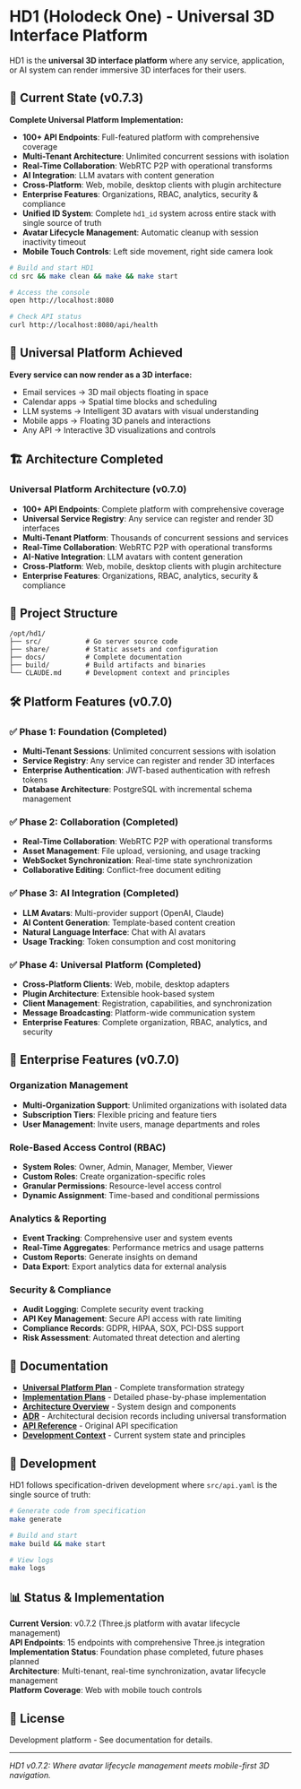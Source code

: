 # HD1 (Holodeck One) - Universal 3D Interface Platform

HD1 is the **universal 3D interface platform** where any service, application, or AI system can render immersive 3D interfaces for their users.

## 🚀 Current State (v0.7.3)

**Complete Universal Platform Implementation:**
- **100+ API Endpoints**: Full-featured platform with comprehensive coverage
- **Multi-Tenant Architecture**: Unlimited concurrent sessions with isolation
- **Real-Time Collaboration**: WebRTC P2P with operational transforms
- **AI Integration**: LLM avatars with content generation
- **Cross-Platform**: Web, mobile, desktop clients with plugin architecture
- **Enterprise Features**: Organizations, RBAC, analytics, security & compliance
- **Unified ID System**: Complete `hd1_id` system across entire stack with single source of truth
- **Avatar Lifecycle Management**: Automatic cleanup with session inactivity timeout
- **Mobile Touch Controls**: Left side movement, right side camera look

```bash
# Build and start HD1
cd src && make clean && make && make start

# Access the console
open http://localhost:8080

# Check API status
curl http://localhost:8080/api/health
```

## 🎯 Universal Platform Achieved

**Every service can now render as a 3D interface:**
- Email services → 3D mail objects floating in space
- Calendar apps → Spatial time blocks and scheduling
- LLM systems → Intelligent 3D avatars with visual understanding  
- Mobile apps → Floating 3D panels and interactions
- Any API → Interactive 3D visualizations and controls

## 🏗️ Architecture Completed

### Universal Platform Architecture (v0.7.0)
- **100+ API Endpoints**: Complete platform with comprehensive coverage
- **Universal Service Registry**: Any service can register and render 3D interfaces
- **Multi-Tenant Platform**: Thousands of concurrent sessions and services
- **Real-Time Collaboration**: WebRTC P2P with operational transforms
- **AI-Native Integration**: LLM avatars with content generation
- **Cross-Platform**: Web, mobile, desktop clients with plugin architecture
- **Enterprise Features**: Organizations, RBAC, analytics, security & compliance

## 📁 Project Structure

```
/opt/hd1/
├── src/           # Go server source code
├── share/         # Static assets and configuration
├── docs/          # Complete documentation
├── build/         # Build artifacts and binaries
└── CLAUDE.md      # Development context and principles
```

## 🛠️ Platform Features (v0.7.0)

### ✅ Phase 1: Foundation (Completed)
- **Multi-Tenant Sessions**: Unlimited concurrent sessions with isolation
- **Service Registry**: Any service can register and render 3D interfaces
- **Enterprise Authentication**: JWT-based authentication with refresh tokens
- **Database Architecture**: PostgreSQL with incremental schema management

### ✅ Phase 2: Collaboration (Completed)
- **Real-Time Collaboration**: WebRTC P2P with operational transforms
- **Asset Management**: File upload, versioning, and usage tracking
- **WebSocket Synchronization**: Real-time state synchronization
- **Collaborative Editing**: Conflict-free document editing

### ✅ Phase 3: AI Integration (Completed)
- **LLM Avatars**: Multi-provider support (OpenAI, Claude)
- **AI Content Generation**: Template-based content creation
- **Natural Language Interface**: Chat with AI avatars
- **Usage Tracking**: Token consumption and cost monitoring

### ✅ Phase 4: Universal Platform (Completed)
- **Cross-Platform Clients**: Web, mobile, desktop adapters
- **Plugin Architecture**: Extensible hook-based system
- **Client Management**: Registration, capabilities, and synchronization
- **Message Broadcasting**: Platform-wide communication system
- **Enterprise Features**: Complete organization, RBAC, analytics, and security

## 🏢 Enterprise Features (v0.7.0)

### Organization Management
- **Multi-Organization Support**: Unlimited organizations with isolated data
- **Subscription Tiers**: Flexible pricing and feature tiers
- **User Management**: Invite users, manage departments and roles

### Role-Based Access Control (RBAC)
- **System Roles**: Owner, Admin, Manager, Member, Viewer
- **Custom Roles**: Create organization-specific roles
- **Granular Permissions**: Resource-level access control
- **Dynamic Assignment**: Time-based and conditional permissions

### Analytics & Reporting
- **Event Tracking**: Comprehensive user and system events
- **Real-Time Aggregates**: Performance metrics and usage patterns
- **Custom Reports**: Generate insights on demand
- **Data Export**: Export analytics data for external analysis

### Security & Compliance
- **Audit Logging**: Complete security event tracking
- **API Key Management**: Secure API access with rate limiting
- **Compliance Records**: GDPR, HIPAA, SOX, PCI-DSS support
- **Risk Assessment**: Automated threat detection and alerting

## 📖 Documentation

- **[Universal Platform Plan](docs/universal-interface-plan.md)** - Complete transformation strategy
- **[Implementation Plans](docs/implementation/)** - Detailed phase-by-phase implementation
- **[Architecture Overview](docs/architecture/overview.md)** - System design and components
- **[ADR](docs/adr/)** - Architectural decision records including universal transformation
- **[API Reference](src/api.yaml)** - Original API specification
- **[Development Context](CLAUDE.md)** - Current system state and principles

## 🔧 Development

HD1 follows specification-driven development where `src/api.yaml` is the single source of truth:

```bash
# Generate code from specification
make generate

# Build and start
make build && make start

# View logs
make logs
```

## 📊 Status & Implementation

**Current Version**: v0.7.2 (Three.js platform with avatar lifecycle management)  
**API Endpoints**: 15 endpoints with comprehensive Three.js integration  
**Implementation Status**: Foundation phase completed, future phases planned  
**Architecture**: Multi-tenant, real-time synchronization, avatar lifecycle management  
**Platform Coverage**: Web with mobile touch controls

## 📄 License

Development platform - See documentation for details.

---

*HD1 v0.7.2: Where avatar lifecycle management meets mobile-first 3D navigation.*
